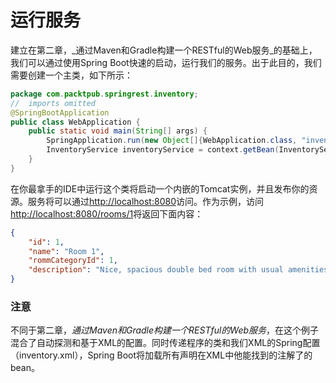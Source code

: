 # 运行服务

建立在第二章，_通过Maven和Gradle构建一个RESTful的Web服务_的基础上，我们可以通过使用Spring Boot快速的启动，运行我们的服务。出于此目的，我们需要创建一个主类，如下所示：

```Java
package com.packtpub.springrest.inventory; 
//	imports	omitted 
@SpringBootApplication 
public class WebApplication	{
	public static void main(String[] args) {				
		SpringApplication.run(new Object[]{WebApplication.class, "inventory.xml"}, args);				
		InventoryService inventoryService = context.getBean(InventoryService.class);		
	} 
}
```

在你最拿手的IDE中运行这个类将启动一个内嵌的Tomcat实例，并且发布你的资源。服务将可以通过<http://localhost:8080>访问。作为示例，访问<http://localhost:8080/rooms/1>将返回下面内容：
```json
{
	"id": 1,
	"name": "Room 1",
	"rommCategoryId": 1,
	"description": "Nice, spacious double bed room with usual amenities"
}
```

### 注意
不同于第二章，_通过Maven和Gradle构建一个RESTful的Web服务_，在这个例子混合了自动探测和基于XML的配置。同时传递程序的类和我们XML的Spring配置（inventory.xml），Spring Boot将加载所有声明在XML中他能找到的注解了的bean。